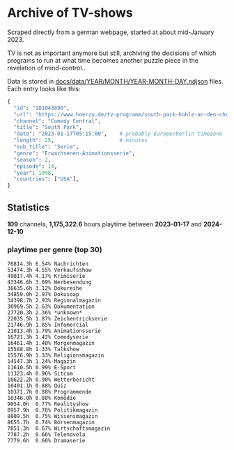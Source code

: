 # Archive of TV-shows

Scraped directly from a german webpage, started at about mid-January 2023.

TV is not as important anymore but still, archiving the decisions of which programs to run at what time
becomes another puzzle piece in the revelation of mind-control.. 

Data is stored in [docs/data/YEAR/MONTH/YEAR-MONTH-DAY.ndjson](docs/data/) files. 
Each entry looks like this:

```python
{
  "id": "181043890", 
  "url": "https://www.hoerzu.de/tv-programm/south-park-kohle-an-den-chefkoch/bid_181043890/", 
  "channel": "Comedy Central", 
  "title": "South Park", 
  "date": "2023-01-17T05:15:00",    # probably Europe/Berlin timezone 
  "length": 25,                     # minutes 
  "sub_title": "Serie", 
  "genre": "Erwachsenen-Animationsserie", 
  "season": 2, 
  "episode": 14, 
  "year": 1998, 
  "countries": ["USA"],
}
```

## Statistics

**109** channels, **1,175,322.6** hours playtime between **2023-01-17** and **2024-12-10**


### playtime per genre (top 30)

    76814.3h 6.54% Nachrichten
    53474.3h 4.55% Verkaufsshow
    49017.4h 4.17% Krimiserie
    43346.6h 3.69% Werbesendung
    36635.6h 3.12% Dokureihe
    34859.0h 2.97% Dokusoap
    34398.7h 2.93% Regionalmagazin
    30969.5h 2.63% Dokumentation
    27720.3h 2.36% *unknown*
    22035.5h 1.87% Zeichentrickserie
    21746.9h 1.85% Infomercial
    21013.4h 1.79% Animationsserie
    16721.3h 1.42% Comedyserie
    16461.4h 1.40% Morgenmagazin
    15588.8h 1.33% Talkshow
    15576.9h 1.33% Religionsmagazin
    14547.3h 1.24% Magazin
    11610.5h 0.99% E-Sport
    11323.4h 0.96% Sitcom
    10622.2h 0.90% Wetterbericht
    10401.1h 0.88% Quiz
    10371.7h 0.88% Programmende
    10346.0h 0.88% Komödie
    9054.0h  0.77% Realityshow
    8957.9h  0.76% Politikmagazin
    8809.5h  0.75% Wissensmagazin
    8655.7h  0.74% Börsenmagazin
    7851.3h  0.67% Wirtschaftsmagazin
    7787.2h  0.66% Telenovela
    7779.6h  0.66% Dramaserie
